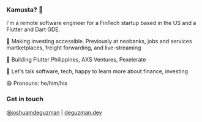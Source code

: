 ### Kamusta? 👋

I'm a remote software engineer for a FinTech startup based in the US and a Flutter and Dart GDE.

📱 Making investing accessible. Previously at neobanks, jobs and services martketplaces, freight forwarding, and live-streaming

🏢 Building Flutter Philippines, AXS Ventures, Pexelerate

💬 Let's talk software, tech, happy to learn more about finance, investing

😄 Pronouns: he/him/his

### Get in touch

[@joshuamdeguzman](https://twitter.com/joshuamdeguzman) | [deguzman.dev](https://deguzman.dev)
